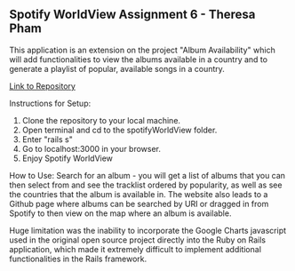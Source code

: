 Spotify WorldView
Assignment 6 - Theresa Pham
-----------------------------------
This application is an extension on the project "Album Availability" which will add functionalities to view the albums available in a country and to generate a playlist of popular, available songs in a country.

[Link to Repository](https://github.com/itstheresa/spotifyWorldView)

Instructions for Setup: 
1. Clone the repository to your local machine.
2. Open terminal and cd to the spotifyWorldView folder.
3. Enter "rails s"
4. Go to localhost:3000 in your browser.
5. Enjoy Spotify WorldView

How to Use: Search for an album - you will get a list of albums that you can then select from and see the tracklist ordered by popularity, 
as well as see the countries that the album is available in.  The website also leads to a Github page where 
albums can be searched by URI or dragged in from Spotify to then view on the map where an album is available.

Huge limitation was the inability to incorporate the Google Charts javascript used in the original open
source project directly into the Ruby on Rails application, which made it extremely difficult
to implement additional functionalities in the Rails framework.
